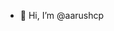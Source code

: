 - 👋 Hi, I’m @aarushcp

<!---
aarushcp/aarushcp is a ✨ special ✨ repository because its `README.md` (this file) appears on your GitHub profile.
You can click the Preview link to take a look at your changes.
--->
